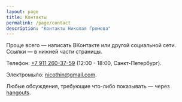 ```yaml
---
layout: page
title: Контакты
permalink: /page/contact
description: "Контакты Николая Громова"
---
```


Проще всего — написать ВКонтакте или другой социальной сети. Ссылки — в нижней части страницы.

Телефон: [+7 911 260-37-59](tel:+79112603759) (12:00 - 18:00, Санкт-Петербург).

Электромыло: [nicothin@gmail.com](mailto:nicothin@gmail.com).

Любые обсуждения, требующие что-либо показывать — через [hangouts](https://hangouts.google.com/).
